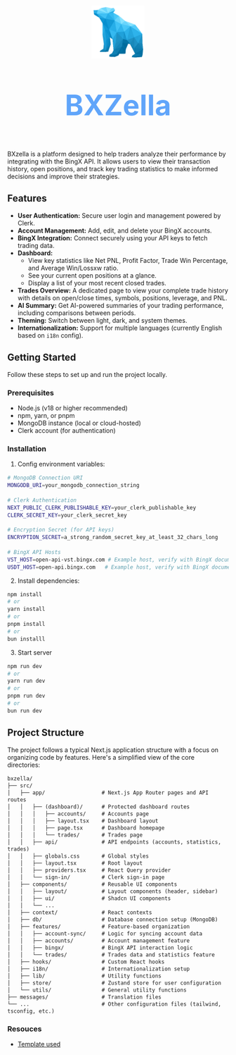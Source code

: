 
<p align="center">
<img src="public/logo.png" width="120" heigth="120" />
<p align="center" style="color: #60A5FA; font-size: 4rem; font-weight: bold;">BXZella<p>

BXzella is a platform designed to help traders analyze their performance by integrating with the BingX API. It allows users to view their transaction history, open positions, and track key trading statistics to make informed decisions and improve their strategies.

## Features

- **User Authentication:** Secure user login and management powered by Clerk.
- **Account Management:** Add, edit, and delete your BingX accounts.
- **BingX Integration:** Connect securely using your API keys to fetch trading data.
- **Dashboard:**
    - View key statistics like Net PNL, Profit Factor, Trade Win Percentage, and Average Win/Lossxw ratio.
    - See your current open positions at a glance.
    - Display a list of your most recent closed trades.
- **Trades Overview:** A dedicated page to view your complete trade history with details on open/close times, symbols, positions, leverage, and PNL.
- **AI Summary:** Get AI-powered summaries of your trading performance, including comparisons between periods.
- **Theming:** Switch between light, dark, and system themes.
- **Internationalization:** Support for multiple languages (currently English based on `i18n` config).


## Getting Started

Follow these steps to set up and run the project locally.

### Prerequisites

- Node.js (v18 or higher recommended)
- npm, yarn, or pnpm
- MongoDB instance (local or cloud-hosted)
- Clerk account (for authentication)

### Installation
1. Config environment variables:
```bash
# MongoDB Connection URI
MONGODB_URI=your_mongodb_connection_string

# Clerk Authentication
NEXT_PUBLIC_CLERK_PUBLISHABLE_KEY=your_clerk_publishable_key
CLERK_SECRET_KEY=your_clerk_secret_key

# Encryption Secret (for API keys)
ENCRYPTION_SECRET=a_strong_random_secret_key_at_least_32_chars_long

# BingX API Hosts
VST_HOST=open-api-vst.bingx.com # Example host, verify with BingX documentation
USDT_HOST=open-api.bingx.com   # Example host, verify with BingX documentation

```
2. Install dependencies:
```bash
npm install
# or
yarn install
# or
pnpm install
# or
bun installl
```
3. Start server
```bash
npm run dev
# or
yarn run dev
# or
pnpm run dev
# or
bun run dev
```

## Project Structure

The project follows a typical Next.js application structure with a focus on organizing code by features. Here's a simplified view of the core directories:

```
bxzella/
├── src/
│   ├── app/                  # Next.js App Router pages and API routes
│   │   ├── (dashboard)/      # Protected dashboard routes
│   │   │   ├── accounts/     # Accounts page
│   │   │   ├── layout.tsx    # Dashboard layout
│   │   │   ├── page.tsx      # Dashboard homepage
│   │   │   └── trades/       # Trades page
│   │   ├── api/              # API endpoints (accounts, statistics, trades)
│   │   ├── globals.css       # Global styles
│   │   ├── layout.tsx        # Root layout
│   │   ├── providers.tsx     # React Query provider
│   │   └── sign-in/          # Clerk sign-in page
│   ├── components/           # Reusable UI components
│   │   ├── layout/           # Layout components (header, sidebar)
│   │   ├── ui/               # Shadcn UI components
│   │   └── ...
│   ├── context/              # React contexts
│   ├── db/                   # Database connection setup (MongoDB)
│   ├── features/             # Feature-based organization
│   │   ├── account-sync/     # Logic for syncing account data
│   │   ├── accounts/         # Account management feature
│   │   ├── bingx/            # BingX API interaction logic
│   │   └── trades/           # Trades data and statistics feature
│   ├── hooks/                # Custom React hooks
│   ├── i18n/                 # Internationalization setup
│   ├── lib/                  # Utility functions
│   ├── store/                # Zustand store for user configuration
│   └── utils/                # General utility functions
├── messages/                 # Translation files
└── ...                       # Other configuration files (tailwind, tsconfig, etc.)
```

### Resouces
- [Template used](https://github.com/satnaing/shadcn-admin)
